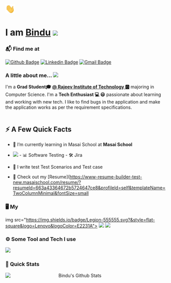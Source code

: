 <img width="30px" margin="0px" src="https://raw.githubusercontent.com/ABSphreak/ABSphreak/master/gifs/Hi.gif">
<h1>I am <a href="https://github.com/LD">Bindu</a> <img height="30px" src="https://emojis.slackmojis.com/emojis/images/1531849430/4246/blob-sunglasses.gif?1531849430"></h1>
</h1>

### 📬 Find me at
[![Github Badge](http://img.shields.io/badge/-Github-black?style=flat-square&logo=github&link=https://github.com/Defcon27/)](https://github.com/Defcon27/) 
[![Linkedin Badge](https://img.shields.io/badge/-LinkedIn-blue?style=flat-square&logo=Linkedin&logoColor=white&link=https://www.linkedin.com/in/hemanthkollipara/)](https://www.linkedin.com/in/hemanthkollipara)
[![Gmail Badge](https://img.shields.io/badge/-Gmail-d14836?style=flat-square&logo=Gmail&logoColor=white&link=mailto:binduld1994@gmail.com)](mailto:defcon.binduld1994@gmail.com)



### A little about me...  <img src="https://media.giphy.com/media/VgCDAzcKvsR6OM0uWg/giphy.gif" width="50"> 
I'm a **Grad Student🎓 [@ Rajeev Institute of Technology 🅾️](https://www.osu.edu/)** majoring in Computer Science. I'm a **Tech Enthusiast 💻 😃** passionate about learning and working with new tech. I like to find bugs in the application and make the application works as per the requirement specifications. <br/><br/>




## ⚡️ A Few Quick Facts

- 🔭 I’m currently learning in Masai School  at **Masai School**
- <img src="https://media.giphy.com/media/WUlplcMpOCEmTGBtBW/giphy.gif" width="30">  
  - 📊 Software Testing
    - 🛠 Jira
 
- 📝 I write test Test Scenarios and Test case
- 📙 Check out my [Resume](https://www-resume-builder-test-new.masaischool.com/resume/?resumeld=663a43364672b5724647ce8&profileld=self&templateName=TwoColumnMinimal&fontSize=small


  
### 🖥️ My 
img src="https://img.shields.io/badge/Legion-555555.svg?&style=flat-square&logo=Lenovo&logoColor=E2231A"> <img src="https://img.shields.io/badge/Windows-555555.svg?&style=flat-square&logo=windows&logoColor=0078D6"> <img src="https://img.shields.io/badge/Chrome-555555.svg?&style=flat-square&logo=google-chrome&logoColor=FABC0C"> 

### ⚙️ Some Tool and Tech I use

<code><img height="30" src="https://avatars2.githubusercontent.com/u/1728152?s=200&v=4"></code>  


### 🚀 Quick Stats
<p align="center">
<img width="450" align="left" src="https://github-readme-stats-defcon27.vercel.app/api?username=Bindu&show_icons=true&line_height=21&theme=react" alt="Bindu's Github Stats" />
<!-- <img width="340" height="155" align="center" 
   
<!-- ![Profile Views](https://komarev.com/ghpvc/?username=Defcon27) -->


<!-- <details>
<summary> 💥 Learning on </summary>
<br>
<p align="center">
<a href="https://github.com/Bindu/ManualTesting">
<img src="https://github-readme-stats-defcon27.vercel.app/api/pin/?username=Bindu&repo=Machine-Learning&show_owner=true&theme=react" />
</a>&ensp;
<img src="https://github-readme-stats-defcon27.vercel.app/api/pin/?username=Bindu&repo=Deep-Learning&show_owner=true&theme=react" />
</a>
</p>
</details> -->



<!--
**Bindu** is a ✨ _special_ ✨ repository because its `README.md` (this file) appears on your GitHub profile.

pic on right
<img height="270" src="sss.svg" align=right>

 
views
![Profile Views](https://komarev.com/ghpvc/?username=Bindu



social modded badge
<a href="https://www.linkedin.com/in/binduld8"><img src="https://img.shields.io/badge/linkedin-%230077B5.svg?&style=for-the-badge&logo=linkedin&logoColor=white" height=25></a>


language badges:
![JAVA](https://img.shields.io/badge/java-FECE00?style=flat&logo=Java&logoColor=3776AB)


![SQL](https://img.shields.io/badge/SQL-555555?style=flat&logo=SQL)

![Git](https://img.shields.io/badge/Git-555555?style=flat-square&logo=git)
![GitHub](https://img.shields.io/badge/GitHub-181717?style=flat-square&logo=github)


-->
